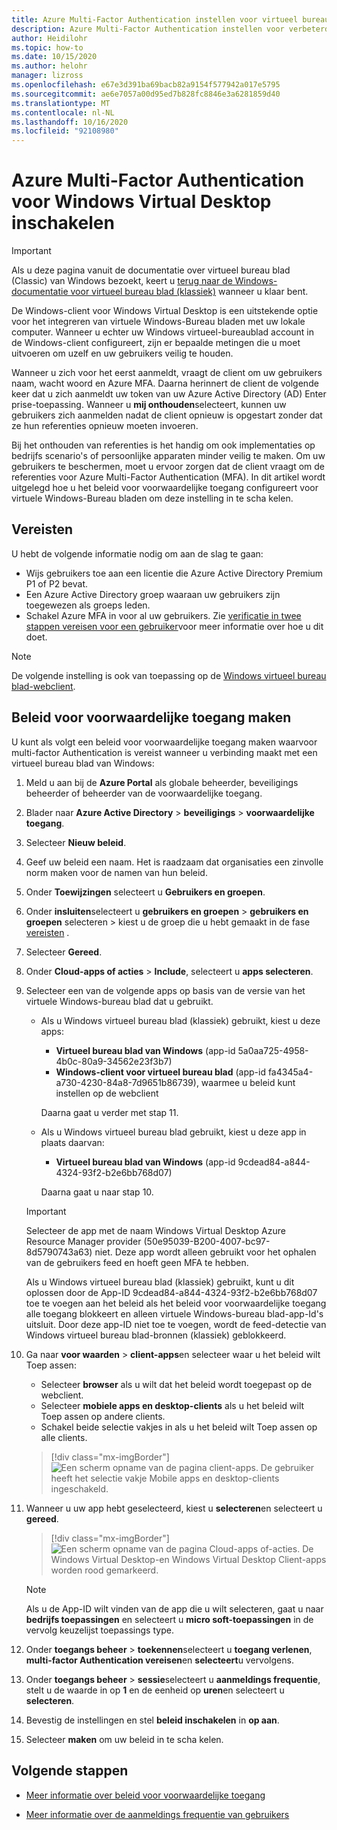 ```yaml
---
title: Azure Multi-Factor Authentication instellen voor virtueel bureau blad van Windows-Azure
description: Azure Multi-Factor Authentication instellen voor verbeterde beveiliging in Windows virtueel bureau blad.
author: Heidilohr
ms.topic: how-to
ms.date: 10/15/2020
ms.author: helohr
manager: lizross
ms.openlocfilehash: e67e3d391ba69bacb82a9154f577942a017e5795
ms.sourcegitcommit: ae6e7057a00d95ed7b828fc8846e3a6281859d40
ms.translationtype: MT
ms.contentlocale: nl-NL
ms.lasthandoff: 10/16/2020
ms.locfileid: "92108980"
---
```

# <a name="enable-azure-multi-factor-authentication-for-windows-virtual-desktop"></a>Azure Multi-Factor Authentication voor Windows Virtual Desktop inschakelen

>[!IMPORTANT]
> Als u deze pagina vanuit de documentatie over virtueel bureau blad (Classic) van Windows bezoekt, keert u [terug naar de Windows-documentatie voor virtueel bureau blad (klassiek)](./virtual-desktop-fall-2019/tenant-setup-azure-active-directory.md) wanneer u klaar bent.

De Windows-client voor Windows Virtual Desktop is een uitstekende optie voor het integreren van virtuele Windows-Bureau bladen met uw lokale computer. Wanneer u echter uw Windows virtueel-bureaublad account in de Windows-client configureert, zijn er bepaalde metingen die u moet uitvoeren om uzelf en uw gebruikers veilig te houden.

Wanneer u zich voor het eerst aanmeldt, vraagt de client om uw gebruikers naam, wacht woord en Azure MFA. Daarna herinnert de client de volgende keer dat u zich aanmeldt uw token van uw Azure Active Directory (AD) Enter prise-toepassing. Wanneer u **mij onthouden**selecteert, kunnen uw gebruikers zich aanmelden nadat de client opnieuw is opgestart zonder dat ze hun referenties opnieuw moeten invoeren.

Bij het onthouden van referenties is het handig om ook implementaties op bedrijfs scenario's of persoonlijke apparaten minder veilig te maken. Om uw gebruikers te beschermen, moet u ervoor zorgen dat de client vraagt om de referenties voor Azure Multi-Factor Authentication (MFA). In dit artikel wordt uitgelegd hoe u het beleid voor voorwaardelijke toegang configureert voor virtuele Windows-Bureau bladen om deze instelling in te scha kelen.

## <a name="prerequisites"></a>Vereisten

U hebt de volgende informatie nodig om aan de slag te gaan:

- Wijs gebruikers toe aan een licentie die Azure Active Directory Premium P1 of P2 bevat.
- Een Azure Active Directory groep waaraan uw gebruikers zijn toegewezen als groeps leden.
- Schakel Azure MFA in voor al uw gebruikers. Zie [verificatie in twee stappen vereisen voor een gebruiker](../active-directory/authentication/howto-mfa-userstates.md#view-the-status-for-a-user)voor meer informatie over hoe u dit doet.

> [!NOTE]
> De volgende instelling is ook van toepassing op de [Windows virtueel bureau blad-webclient](https://rdweb.wvd.microsoft.com/webclient/index.html).

## <a name="create-a-conditional-access-policy"></a>Beleid voor voorwaardelijke toegang maken

U kunt als volgt een beleid voor voorwaardelijke toegang maken waarvoor multi-factor Authentication is vereist wanneer u verbinding maakt met een virtueel bureau blad van Windows:

1. Meld u aan bij de **Azure Portal** als globale beheerder, beveiligings beheerder of beheerder van de voorwaardelijke toegang.
2. Blader naar **Azure Active Directory**  >  **beveiligings**  >  **voorwaardelijke toegang**.
3. Selecteer **Nieuw beleid**.
4. Geef uw beleid een naam. Het is raadzaam dat organisaties een zinvolle norm maken voor de namen van hun beleid.
5. Onder **Toewijzingen** selecteert u **Gebruikers en groepen**.
6. Onder **insluiten**selecteert u **gebruikers en groepen**  >  **gebruikers en groepen** selecteren > kiest u de groep die u hebt gemaakt in de fase [vereisten](#prerequisites) .
7. Selecteer **Gereed**.
8. Onder **Cloud-apps of acties**  >  **Include**, selecteert u **apps selecteren**.
9. Selecteer een van de volgende apps op basis van de versie van het virtuele Windows-bureau blad dat u gebruikt.
   
   - Als u Windows virtueel bureau blad (klassiek) gebruikt, kiest u deze apps:
       
       - **Virtueel bureau blad van Windows** (app-id 5a0aa725-4958-4b0c-80a9-34562e23f3b7)
       - **Windows-client voor virtueel bureau blad** (app-id fa4345a4-a730-4230-84a8-7d9651b86739), waarmee u beleid kunt instellen op de webclient
       
        Daarna gaat u verder met stap 11.

   - Als u Windows virtueel bureau blad gebruikt, kiest u deze app in plaats daarvan:
       
       -  **Virtueel bureau blad van Windows** (app-id 9cdead84-a844-4324-93f2-b2e6bb768d07)
       
        Daarna gaat u naar stap 10.

   >[!IMPORTANT]
   > Selecteer de app met de naam Windows Virtual Desktop Azure Resource Manager provider (50e95039-B200-4007-bc97-8d5790743a63) niet. Deze app wordt alleen gebruikt voor het ophalen van de gebruikers feed en hoeft geen MFA te hebben.
   > 
   > Als u Windows virtueel bureau blad (klassiek) gebruikt, kunt u dit oplossen door de App-ID 9cdead84-a844-4324-93f2-b2e6bb768d07 toe te voegen aan het beleid als het beleid voor voorwaardelijke toegang alle toegang blokkeert en alleen virtuele Windows-bureau blad-app-Id's uitsluit. Door deze app-ID niet toe te voegen, wordt de feed-detectie van Windows virtueel bureau blad-bronnen (klassiek) geblokkeerd.

10. Ga naar **voor waarden**  >  **client-apps**en selecteer waar u het beleid wilt Toep assen:
    
    - Selecteer **browser** als u wilt dat het beleid wordt toegepast op de webclient.
    - Selecteer **mobiele apps en desktop-clients** als u het beleid wilt Toep assen op andere clients.
    - Schakel beide selectie vakjes in als u het beleid wilt Toep assen op alle clients.
   
    > [!div class="mx-imgBorder"]
    > ![Een scherm opname van de pagina client-apps. De gebruiker heeft het selectie vakje Mobile apps en desktop-clients ingeschakeld.](media/select-apply.png)

11. Wanneer u uw app hebt geselecteerd, kiest u **selecteren**en selecteert u **gereed**.

    > [!div class="mx-imgBorder"]
    > ![Een scherm opname van de pagina Cloud-apps of-acties. De Windows Virtual Desktop-en Windows Virtual Desktop Client-apps worden rood gemarkeerd.](media/cloud-apps-enterprise.png)

    >[!NOTE]
    >Als u de App-ID wilt vinden van de app die u wilt selecteren, gaat u naar **bedrijfs toepassingen** en selecteert u **micro soft-toepassingen** in de vervolg keuzelijst toepassings type.

12. Onder **toegangs beheer**  >  **toekennen**selecteert u **toegang verlenen**, **multi-factor Authentication vereisen**en **selecteert**u vervolgens.
13. Onder **toegangs beheer**  >  **sessie**selecteert u **aanmeldings frequentie**, stelt u de waarde in op **1** en de eenheid op **uren**en selecteert u **selecteren**.
14. Bevestig de instellingen en stel **beleid inschakelen** in **op aan**.
15. Selecteer **maken** om uw beleid in te scha kelen.

## <a name="next-steps"></a>Volgende stappen

- [Meer informatie over beleid voor voorwaardelijke toegang](../active-directory/conditional-access/concept-conditional-access-policies.md)

- [Meer informatie over de aanmeldings frequentie van gebruikers](../active-directory/conditional-access/howto-conditional-access-session-lifetime.md#user-sign-in-frequency)
